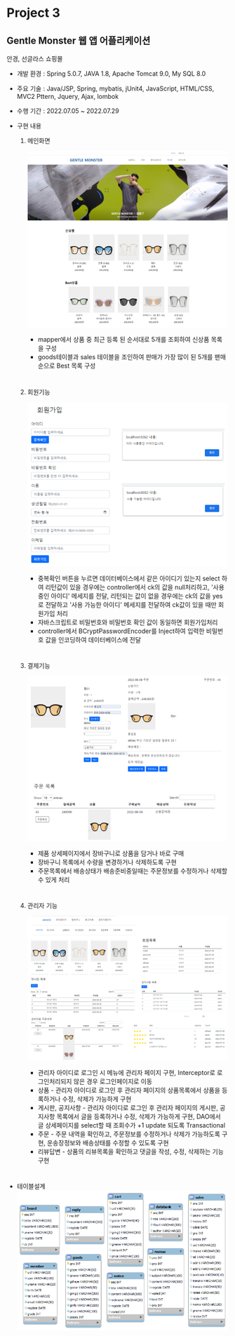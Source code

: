 # Project 3
## Gentle Monster 웹 앱 어플리케이션
안경, 선글라스 쇼핑몰

- 개발 환경 : Spring 5.0.7, JAVA 1.8, Apache Tomcat 9.0, My SQL 8.0
- 주요 기술 : Java/JSP, Spring, mybatis, jUnit4, JavaScript, HTML/CSS, MVC2 Pttern, Jquery, Ajax, lombok
- 수행 기간 : 2022.07.05 ~ 2022.07.29
- 구현 내용    

    1. 메인화면

        ![메인화면](./data/main1.png)
        * mapper에서 상품 중 최근 등록 된 순서대로 5개를 조회하여 신상품 목록을 구성
        * goods테이블과 sales 테이블을 조인하여 판매가 가장 많이 된 5개를 팬매순으로 Best 목록 구성  

    #      
    2. 회원기능  

        ![회원가입 페이지](./data/join2.png)  

        * 중복확인 버튼을 누르면 데이터베이스에서 같은 아이디기 있는지 select 하여 리턴값이 있을 경우에는 controller에서 ck의 값을 null처리하고, '사용중인 아이디' 메세지를 전달, 리턴되는 값이 없을 경우에는 ck의 값을 yes로 전달하고 '사용 가능한 아이디' 메세지를 전달하여 ck값이 있을 때만 회원가입 처리
        * 자바스크립트로 비밀번호와 비밀번호 확인 값이 동일하면 회원가입처리
        * controller에서 BCryptPasswordEncoder를 Inject하여 입력한 비밀번호 값을 인코딩하여 데이터베이스에 전달  
    #      
    3. 결제기능

        ![결제 페이지](./data/order.png)  

        * 제품 상세페이지에서 장바구니로 상품을 담거나 바로 구매
        * 장바구니 목록에서 수량을 변경하거나 삭제하도록 구현
        * 주문목록에서 배송상태가 배송준비중일때는 주문정보를 수정하거나 삭제할 수 있게 처리
    #
    4. 관리자 기능

        ![관리자 페이지](./data/admin.png)  
          
        * 관리자 아이디로 로그인 시 메뉴에 관리자 페이지 구현, Interceptor로 로그인처리되지 않은 경우 로그인페이지로 이동
        * 상품 - 관리자 아이디로 로그인 후 관리자 페이지의 상품목록에서 상품을 등록하거나 수정, 삭제가 가능하게 구현
        * 게시판, 공지사항 - 관리자 아이디로 로그인 후 관리자 페이지의 게시판, 공지사항 목록에서 글을 등록하거나 수정, 삭제가 가능하게 구현, DAO에서 글 상세페이지를 select할 때 조회수가 +1 update 되도록 Transactional
        * 주문 - 주문 내역을 확인하고, 주문정보를 수정하거나 삭제가 가능하도록 구현, 운송장정보와 배송상태를 수정할 수 있도록 구현
        * 리뷰답변 - 상품의 리뷰목록을 확인하고 댓글을 작성, 수정, 삭제하는 기능 구현

        #
        #
- 테이블설계
    ![테이블](./data/web05_table.png)   
